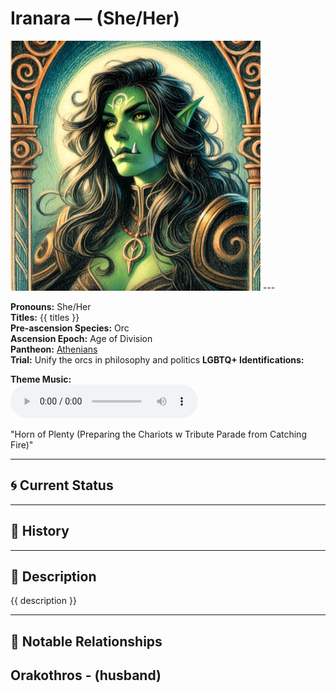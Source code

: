 # Iranara — (She/Her)

<!-- Optional -->
<img src="Iranara.jpg" alt="Iranara" width="400" />
---

**Pronouns:** She/Her  
**Titles:** {{ titles }}  
**Pre-ascension Species:** Orc  
**Ascension Epoch:** Age of Division  
**Pantheon:** [Athenians](../../pantheons/Athenians)  
**Trial:** Unify the orcs in philosophy and politics
**LGBTQ+ Identifications:**   


**Theme Music:**  
<audio controls>
  <source src="Iranara | Horn of Plenty (Preparing the Chariots w Tribute Parade from Catching Fire).mp4" type="audio/mpeg">
  Your browser does not support the audio element.
</audio>

"Horn of Plenty (Preparing the Chariots w Tribute Parade from Catching Fire)"

---

## 🌀 Current Status


---

## 📜 History


---

## 🧠 Description
{{ description }}

---

## 🧩 Notable Relationships
Orakothros - (husband)
---
